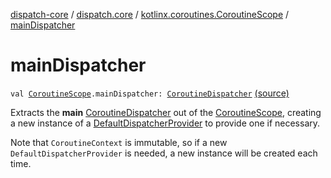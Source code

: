 [dispatch-core](../../index.md) / [dispatch.core](../index.md) / [kotlinx.coroutines.CoroutineScope](index.md) / [mainDispatcher](./main-dispatcher.md)

# mainDispatcher

`val `[`CoroutineScope`](https://kotlin.github.io/kotlinx.coroutines/kotlinx-coroutines-core/kotlinx.coroutines/-coroutine-scope/index.html)`.mainDispatcher: `[`CoroutineDispatcher`](https://kotlin.github.io/kotlinx.coroutines/kotlinx-coroutines-core/kotlinx.coroutines/-coroutine-dispatcher/index.html) [(source)](https://github.com/RBusarow/Dispatch/tree/master/dispatch-core/src/main/java/dispatch/core/CoroutineScopeExt.kt#L48)

Extracts the **main** [CoroutineDispatcher](https://kotlin.github.io/kotlinx.coroutines/kotlinx-coroutines-core/kotlinx.coroutines/-coroutine-dispatcher/index.html) out of the [CoroutineScope](https://kotlin.github.io/kotlinx.coroutines/kotlinx-coroutines-core/kotlinx.coroutines/-coroutine-scope/index.html),
creating a new instance of a [DefaultDispatcherProvider](../-default-dispatcher-provider/index.md) to provide one if necessary.

Note that `CoroutineContext` is immutable, so if a new `DefaultDispatcherProvider` is needed,
a new instance will be created each time.

